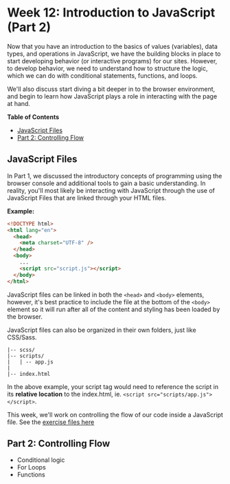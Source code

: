 # Week 12: Introduction to JavaScript (Part 2)

Now that you have an introduction to the basics of values (variables), data types, and operations in JavaScript, we have the building blocks in place to start developing behavior (or interactive programs) for our sites. However, to develop behavior, we need to understand how to structure the logic, which we can do with conditional statements, functions, and loops.

We'll also discuss start diving a bit deeper in to the browser environment, and begin to learn how JavaScript plays a role in interacting with the page at hand.

**Table of Contents**

<!-- START doctoc generated TOC please keep comment here to allow auto update -->
<!-- DON'T EDIT THIS SECTION, INSTEAD RE-RUN doctoc TO UPDATE -->


- [JavaScript Files](#javascript-files)
- [Part 2: Controlling Flow](#part-2-controlling-flow)

<!-- END doctoc generated TOC please keep comment here to allow auto update -->

## JavaScript Files

In Part 1, we discussed the introductory concepts of programming using the browser console and additional tools to gain a basic understanding. In reality, you'll most likely be interacting with JavaScript through the use of JavaScript Files that are linked through your HTML files.

**Example:**

```html
<!DOCTYPE html>
<html lang="en">
  <head>
    <meta charset="UTF-8" />
  </head>
  <body>
    ...
    <script src="script.js"></script>
  </body>
</html>
```

JavaScript files can be linked in both the `<head>` and `<body>` elements, however, it's best practice to include the file at the bottom of the `<body>` element so it will run after all of the content and styling has been loaded by the browser.

JavaScript files can also be organized in their own folders, just like CSS/Sass.

```
|-- scss/
|-- scripts/
|   | -- app.js
|   
|-- index.html
```

In the above example, your script tag would need to reference the script in its **relative location** to the index.html, ie. `<script src="scripts/app.js"></script>`.

This week, we'll work on controlling the flow of our code inside a JavaScript file. See the [exercise files here](exercise)

## Part 2: Controlling Flow
  - Conditional logic
  - For Loops
  - Functions